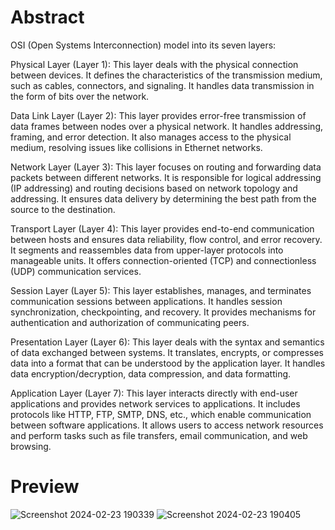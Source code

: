 # Abstract
OSI (Open Systems Interconnection) model into its seven layers:

Physical Layer (Layer 1):
This layer deals with the physical connection between devices.
It defines the characteristics of the transmission medium, such as cables, connectors, and signaling.
It handles data transmission in the form of bits over the network.

Data Link Layer (Layer 2):
This layer provides error-free transmission of data frames between nodes over a physical network.
It handles addressing, framing, and error detection.
It also manages access to the physical medium, resolving issues like collisions in Ethernet networks.

Network Layer (Layer 3):
This layer focuses on routing and forwarding data packets between different networks.
It is responsible for logical addressing (IP addressing) and routing decisions based on network topology and addressing.
It ensures data delivery by determining the best path from the source to the destination.

Transport Layer (Layer 4):
This layer provides end-to-end communication between hosts and ensures data reliability, flow control, and error recovery.
It segments and reassembles data from upper-layer protocols into manageable units.
It offers connection-oriented (TCP) and connectionless (UDP) communication services.

Session Layer (Layer 5):
This layer establishes, manages, and terminates communication sessions between applications.
It handles session synchronization, checkpointing, and recovery.
It provides mechanisms for authentication and authorization of communicating peers.

Presentation Layer (Layer 6):
This layer deals with the syntax and semantics of data exchanged between systems.
It translates, encrypts, or compresses data into a format that can be understood by the application layer.
It handles data encryption/decryption, data compression, and data formatting.

Application Layer (Layer 7):
This layer interacts directly with end-user applications and provides network services to applications.
It includes protocols like HTTP, FTP, SMTP, DNS, etc., which enable communication between software applications.
It allows users to access network resources and perform tasks such as file transfers, email communication, and web browsing.

# Preview
![Screenshot 2024-02-23 190339](https://github.com/DanielBlesson/CCNA_Packet_Tracer_Labs/assets/105119931/fdc85d8d-6db8-4df8-ba2c-a1a3b05473b8)
![Screenshot 2024-02-23 190405](https://github.com/DanielBlesson/CCNA_Packet_Tracer_Labs/assets/105119931/f667f1e0-93e6-4aad-bea9-be5992b50d17)
 
